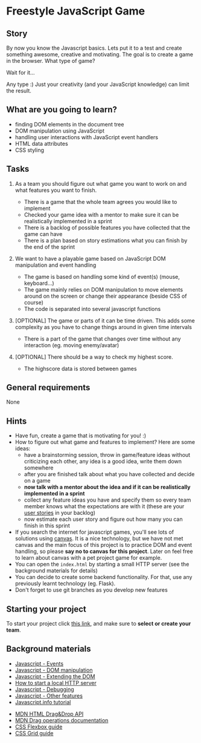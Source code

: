 # Freestyle JavaScript Game

## Story

By now you know the Javascript basics. Lets put it to a test and create something awesome, creative and motivating. The goal is to create a game in the browser. What type of game?

Wait for it...

Any type :) Just your creativity (and your JavaScript knowledge) can limit the result.

## What are you going to learn?

- finding DOM elements in the document tree
- DOM manipulation using JavaScript
- handling user interactions with JavaScript event handlers
- HTML data attributes
- CSS styling

## Tasks

1. As a team you should figure out what game you want to work on and what features you want to finish.
    - There is a game that the whole team agrees you would like to implement
    - Checked your game idea with a mentor to make sure it can be realistically implemented in a sprint
    - There is a backlog of possible features you have collected that the game can have
    - There is a plan based on story estimations what you can finish by the end of the sprint

2. We want to have a playable game based on JavaScript DOM manipulation and event handling
    - The game is based on handling some kind of event(s) (mouse, keyboard...)
    - The game mainly relies on DOM manipulation to move elements around on the screen or change their appearance (beside CSS of course)
    - The code is separated into several javascript functions

3. [OPTIONAL] The game or parts of it can be time driven. This adds some complexity as you have to change things around in given time intervals
    - There is a part of the game that changes over time without any interaction (eg. moving enemy/avatar)

4. [OPTIONAL] There should be a way to check my highest score.
    - The highscore data is stored between games

## General requirements

None

## Hints

- Have fun, create a game that is motivating for you! :)
- How to figure out what game and features to implement? Here are some ideas:
    - have a brainstorming session, throw in game/feature ideas without criticizing each other, any idea is a good idea, write them down somewhere
    - after you are finished talk about what you have collected and decide on a game
    - **now talk with a mentor about the idea and if it can be realistically implemented in a sprint**
    - collect any feature ideas you have and specify them so every team member knows what the expectations are with it (these are your [user stories](https://www.mountaingoatsoftware.com/agile/user-stories) in your backlog)
    - now estimate each user story and figure out how many you can finish in this sprint
- If you search the internet for javascript games, you'll see lots of solutions using [canvas](https://developer.mozilla.org/en-US/docs/Web/API/Canvas_API). It is a nice technology, but we have not met canvas and the main focus of this project is to practice DOM and event handling, so please **say no to canvas for this project**. Later on feel free to learn about canvas with a pet project game for example.
- You can open the `index.html` by starting a small HTTP server
(see the background materials for details)
- You can decide to create some backend functionality. For that, use any previously learnt technology (eg. Flask).
- Don't forget to use git branches as you develop new features

## Starting your project

To start your project click [this link](https://journey.code.cool/v2/project/team/blueprint/freestyle-javascript-game/javascript), and make sure to **select or create your team**.

## Background materials

- <i class="far fa-exclamation"></i> [Javascript - Events](https://learn.code.cool/full-stack/#/../pages/javascript/javascript-events)
- <i class="far fa-exclamation"></i> [Javascript - DOM manipulation](https://learn.code.cool/full-stack/#/../pages/javascript/javascript-dom)
- <i class="far fa-exclamation"></i> [Javascript - Extending the DOM](https://learn.code.cool/full-stack/#/../pages/javascript/javascript-extending-the-dom)
- <i class="far fa-exclamation"></i> [How to start a local HTTP server](https://learn.code.cool/full-stack/#/../pages/tools/serve-files)
- [Javascript - Debugging](https://learn.code.cool/full-stack/#/../pages/javascript/javascript-debugging)
- [Javascript - Other features](https://learn.code.cool/full-stack/#/../pages/javascript/javascript-other-features)
- [Javascript.info tutorial](https://javascript.info/)
* [MDN HTML Drag&Drop API](https://developer.mozilla.org/en-US/docs/Web/API/HTML_Drag_and_Drop_API)
* [MDN Drag operations documentation](https://developer.mozilla.org/en-US/docs/Web/API/HTML_Drag_and_Drop_API/Drag_operations)
* <i class="far fa-open_book"></i> [CSS Flexbox guide](https://css-tricks.com/snippets/css/a-guide-to-flexbox/)
* <i class="far fa-open_book"></i> [CSS Grid guide](https://css-tricks.com/snippets/css/complete-guide-grid/)
